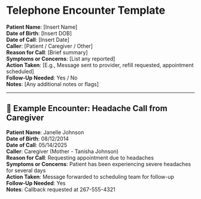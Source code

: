 # Telephone Encounter Template

**Patient Name**: [Insert Name]  
**Date of Birth**: [Insert DOB]  
**Date of Call**: [Insert Date]  
**Caller**: [Patient / Caregiver / Other]  
**Reason for Call**: [Brief summary]  
**Symptoms or Concerns**: [List any reported]  
**Action Taken**: [E.g., Message sent to provider, refill requested, appointment scheduled]  
**Follow-Up Needed**: Yes / No  
**Notes**: [Any additional notes or flags]

---

## 📌 Example Encounter: Headache Call from Caregiver

**Patient Name**: Janelle Johnson  
**Date of Birth**: 08/12/2014  
**Date of Call**: 05/14/2025  
**Caller**: Caregiver (Mother - Tanisha Johnson)  
**Reason for Call**: Requesting appointment due to headaches  
**Symptoms or Concerns**: Patient has been experiencing severe headaches for several days  
**Action Taken**: Message forwarded to scheduling team for follow-up  
**Follow-Up Needed**: Yes  
**Notes**: Callback requested at 267-555-4321
